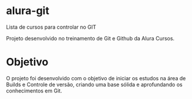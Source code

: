 # alura-git
Lista de cursos para controlar no GIT

Projeto desenvolvido no treinamento de Git e Github da Alura Cursos.

# Objetivo

O projeto foi desenvolvido com o objetivo de iniciar os estudos na área de Builds e Controle de versão, criando uma base sólida e aprofundando os conhecimentos em Git.



